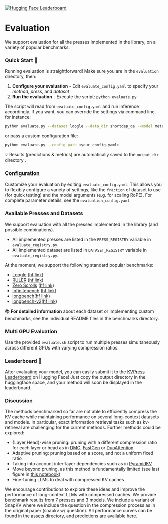 [![Hugging Face Leaderboard](https://img.shields.io/badge/🤗%20HuggingFace-Leaderboard-orange)](https://huggingface.co/spaces/nvidia/kvpress-leaderboard)

# Evaluation

We support evaluation for all the presses implemented in the library, on a variety of popular benchmarks.

### Quick Start 🚀

Running evaluation is straightforward! Make sure you are in the `evaluation` directory, then:

1. **Configure your evaluation** - Edit `evaluate_config.yaml` to specify your *method*, *press*, and *dataset*
2. **Run the evaluation** - Execute the script: ```python evaluate.py```

The script will read from `evaluate_config.yaml` and run inference accordingly. 
If you want, you can override the settings via command line, for instance:

```bash
python evaluate.py --dataset loogle --data_dir shortdep_qa --model meta-llama/Meta-Llama-3.1-8B-Instruct --press_name expected_attention --compression_ratio 0.5
```

or pass a custom configuration file:

```bash
python evaluate.py --config_path <your_config.yaml>
```

💡 Results (predictions & metrics) are automatically saved to the `output_dir` directory .


### Configuration 

Customize your evaluation by editing `evaluate_config.yaml`. This allows you to flexibly configure a variety of settings, like the `fraction` of dataset to use (for quick testing) and the model arguments (e.g. for scaling RoPE). For complete parameter details, see the `evaluation_config.yaml`


### Available Presses and Datasets 
We support evaluation with all the presses implemented in the library (and possible combinations). 

- All implemented presses are listed in the `PRESS_REGISTRY` variable in `evaluate_registry.py`.
- All implemented dataset are listed in `DATASET_REGISTRY` variable in `evaluate_registry.py`. 

At the moment, we support the following standard popular benchmarks:

- [Loogle](loogle/README.md) ([hf link](https://huggingface.co/datasets/simonjegou/loogle))
- [RULER](ruler/README.md) ([hf link](https://huggingface.co/datasets/simonjegou/ruler))
- [Zero Scrolls](zero_scrolls/README.md) ([hf link](https://huggingface.co/datasets/simonjegou/zero_scrolls))
- [Infinitebench](infinite_bench/README.md) ([hf link](https://huggingface.co/datasets/MaxJeblick/InfiniteBench))
- [longbench](longbench/README.md)([hf link](https://huggingface.co/datasets/Xnhyacinth/LongBench))
- [longbench-v2](longbenchv2/README.md)([hf link](https://huggingface.co/datasets/Xnhyacinth/LongBench-v2))

📚 **For detailed information** about each dataset or implementing custom benchmarks, see the individual README files in the benchmarks directory.


### Multi GPU Evaluation
Use the provided `evaluate.sh` script to run multiple presses simultaneously across different GPUs with varying compression ratios.

### Leaderboard 🥇
After evaluating your model, you can easily submit it to the [KVPress Leaderboard](https://huggingface.co/spaces/nvidia/kvpress-leaderboard) on Hugging Face! Just copy the output directory in the huggingface space, and your method will soon be displayed in the leaderboard.

### Discussion
The methods benchmarked so far are not able to efficiently compress the KV cache while maintaining performance on several long-context datasets and models.
In particular, exact information retrieval tasks such as kv-retrieval are challenging for the current methods.
Further methods could be explored:
- {Layer,Head}-wise pruning: pruning with a different compression ratio for each layer or head as in [DMC](https://arxiv.org/abs/2403.09636), [FastGen](https://arxiv.org/abs/2310.01801) or [DuoAttention](https://arxiv.org/abs/2410.10819)
- Adaptive pruning: pruning based on a score, and not a uniform fixed ratio
- Taking into account inter-layer dependencies such as in [PyramidKV](https://arxiv.org/abs/2406.02069)
- Move beyond pruning, as this method is fundamentally limited (see last figure in [this notebook](../notebooks/expected_attention.ipynb))
- Fine-tuning LLMs to deal with compressed KV caches

We encourage contributions to explore these ideas and improve the performance of long-context LLMs with compressed caches. We provide benchmark results from 7 presses and 3 models. We include a variant of SnapKV where we include the question in the compression process as in the original paper (snapkv w/ question). All performance curves can be found in the [assets](assets) directory, and predictions are available [here](https://drive.google.com/drive/folders/14BilGw07v8tOUUct-5nDhQlN3zIX9BUf?usp=drive_link).